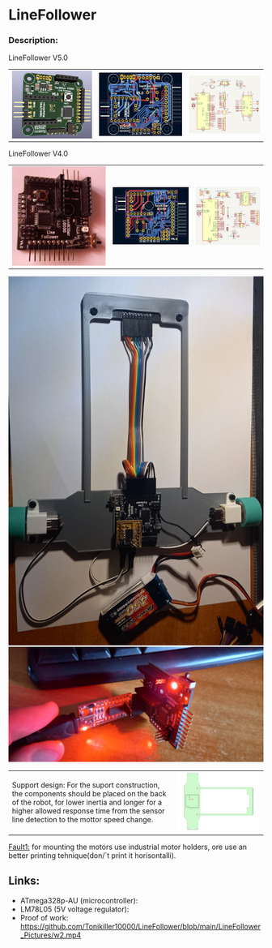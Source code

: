 # LineFollower

### Description:



<table>
  <tr>LineFollower V5.0</tr>
  <tr>
    <td><img src="https://github.com/Tonikiller10000/LineFollower/blob/main/LineFollower_Pictures/z3.png" ></td>
    <td><img src="https://github.com/Tonikiller10000/LineFollower/blob/main/LineFollower_Pictures/z1.png" ></td>
    <td><img src="https://github.com/Tonikiller10000/LineFollower/blob/main/LineFollower_Pictures/z2.png" ></td>
  </tr>
</table>

<table>
  <tr>LineFollower V4.0</tr>
  <tr>
    <td><img src="https://github.com/Tonikiller10000/LineFollower/blob/main/LineFollower_Pictures/zz.jpg" ></td>
    <td><img src="https://github.com/Tonikiller10000/LineFollower/blob/main/LineFollower_Pictures/v41.png" ></td>
    <td><img src="https://github.com/Tonikiller10000/LineFollower/blob/main/LineFollower_Pictures/sch4.png" ></td>
  </tr>
</table>



<img src="https://github.com/Tonikiller10000/LineFollower/blob/main/LineFollower_Pictures/w4.jpg" >
<img src="https://github.com/Tonikiller10000/LineFollower/blob/main/LineFollower_Pictures/w6.jpg" >




<table>
  <tr>
    <td>Support design: For the suport construction, the components should be placed on the back of the robot, for lower inertia 
    and longer for a higher allowed response time from the sensor line detection to the mottor speed change. 
    </td>
    <td><img src="https://github.com/Tonikiller10000/LineFollower/blob/main/LineFollower_Pictures/w3.png" ></td>
  </tr>
</table>


[Fault1:](https://github.com/Tonikiller10000/LineFollower/blob/main/LineFollower_Pictures/w1.jpg) for mounting the motors use industrial motor holders, ore use an better printing tehnique(don/`t print it horisontalli).


## Links: 
- ATmega328p-AU (microcontroller): 
- LM78L05 (5V voltage regulator):
- Proof of work: https://github.com/Tonikiller10000/LineFollower/blob/main/LineFollower_Pictures/w2.mp4



